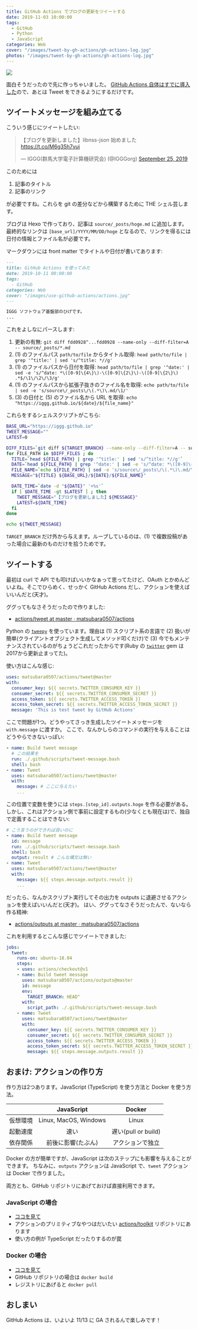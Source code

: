 ```yaml
---
title: GitHub Actions でブログの更新をツイートする
date: 2019-11-03 10:00:00
tags:
  - GitHub
  - Python
  - JavaScript
categories: Web
cover: "/images/tweet-by-gh-actions/gh-actions-log.jpg"
photos: "/images/tweet-by-gh-actions/gh-actions-log.jpg"
---
```


![](/images/tweet-by-gh-actions/ikisatsu.jpg)

面白そうだったので先に作っちゃいました。
[GitHub Actions 自体はすでに導入した](https://iggg.github.io/2019/10/11/use-github-actions)ので、あとは Tweet をできるようにするだけです。

## ツイートメッセージを組み立てる

こういう感じにツイートしたい:

<blockquote class="twitter-tweet"><p lang="ja" dir="ltr">【ブログを更新しました】libnss-json 始めました <a href="https://t.co/M6g35h7vuj">https://t.co/M6g35h7vuj</a></p>&mdash; IGGG(群馬大学電子計算機研究会) (@IGGGorg) <a href="https://twitter.com/IGGGorg/status/1176865665635930112?ref_src=twsrc%5Etfw">September 25, 2019</a></blockquote> <script async src="https://platform.twitter.com/widgets.js" charset="utf-8"></script>

このためには

1. 記事のタイトル
2. 記事のリンク

が必要ですね。これらを git の差分などから構築するために THE シェル芸します。

ブログは Hexo で作っており、記事は `source/_posts/hoge.md` に追加します。最終的なリンクは `[base_url]/YYYY/MM/DD/hoge` となるので、リンクを得るには日付の情報とファイル名が必要です。

マークダウンには front matter でタイトルや日付が書いてあります:

```markdown
---
title: GitHub Actions を使ってみた
date: 2019-10-11 00:00:00
tags:
  - GitHub
categories: Web
cover: "/images/use-github-actions/actions.jpg"
---

IGGG ソフトウェア基盤部のひげです。
...
```

これをよしなにパースします:

1. 更新の有無: `git diff fdd0928^...fdd0928 --name-only --diff-filter=A -- source/_posts/*.md`
2. (1) のファイルパス `path/to/file` からタイトル取得: `head path/to/file | grep '^title:' | sed 's/^title: *//g'`
3. (1) のファイルパスから日付を取得: `head path/to/file | grep '^date:' | sed -e 's/^date: *\([0-9]\{4\}\)-\([0-9]\{2\}\)-\([0-9]\{2\}\) .*$/\1\/\2\/\3/g'`
4. (1) のファイルパスから拡張子抜きのファイル名を取得: `echo path/to/file | sed -e 's/source\/_posts\/\(.*\)\.md/\1/'`
5. (3) の日付と (5) のファイル名から URL を取得: `echo "https://iggg,github.io/${date}/${file_name}"`

これらをするシェルスクリプトがこちら:

```bash
BASE_URL="https://iggg.github.io"
TWEET_MESSAGE=""
LATEST=0

DIFF_FILES=`git diff ${TARGET_BRANCH} --name-only --diff-filter=A -- source/_posts/*.md`
for FILE_PATH in $DIFF_FILES ; do
  TITLE=`head ${FILE_PATH} | grep '^title:' | sed 's/^title: *//g'`
  DATE=`head ${FILE_PATH} | grep '^date:' | sed -e 's/^date: *\([0-9]\{4\}\)-\([0-9]\{2\}\)-\([0-9]\{2\}\) .*$/\1\/\2\/\3/g'`
  FILE_NAME=`echo ${FILE_PATH} | sed -e 's/source\/_posts\/\(.*\)\.md/\1/'`
  MESSAGE="${TITLE} ${BASE_URL}/${DATE}/${FILE_NAME}"

  DATE_TIME=`date -d "${DATE}" '+%s'`
  if [ $DATE_TIME -gt $LATEST ] ; then
    TWEET_MESSAGE="【ブログを更新しました】${MESSAGE}"
    LATEST=${DATE_TIME}
  fi
done

echo ${TWEET_MESSAGE}
```

`TARGET_BRANCH` だけ外から与えます。ループしているのは、(1) で複数投稿があった場合に最新のものだけを拾うためです。

## ツイートする

最初は curl で API でも叩けばいいかなぁって思ってたけど、OAuth とかめんどいよね。そこでひらめく、せっかく GitHub Actions だし、アクションを使えばいいんだと(天才)。

ググってもなさそうだったので作りました:

- [actions/tweet at master · matsubara0507/actions](https://github.com/matsubara0507/actions/tree/master/tweet)

Python の [`tweepy`](https://www.tweepy.org/) を使っています。理由は (1) スクリプト系の言語で (2) 扱いが簡単(クライアントオブジェクト生成してメソッド叩くだけ)で (3) 今でもメンテナンスされているのがちょうどこれだったからです(Ruby の [`twitter`](https://rubygems.org/gems/twitter) gem は2017から更新止まってた)。

使い方はこんな感じ:

```yaml
uses: matsubara0507/actions/tweet@master
with:
  consumer_key: ${{ secrets.TWITTER_CONSUMER_KEY }}
  consumer_secret: ${{ secrets.TWITTER_CONSUMER_SECRET }}
  access_token: ${{ secrets.TWITTER_ACCESS_TOKEN }}
  access_token_secret: ${{ secrets.TWITTER_ACCESS_TOKEN_SECRET }}
  message: 'This is test tweet by GitHub Actions'
```

ここで問題が1つ。どうやってさっき生成したツイートメッセージを `with.message` に渡すか。
ここで、なんかしらのコマンドの実行を与えることはどうやらできないっぽい:

```yaml
- name: Build tweet message
  # この結果を
  run: ./.github/scripts/tweet-message.bash
  shell: bash
- name: Tweet
  uses: matsubara0507/actions/tweet@master
  with:
    message: # ここに与えたい
    ...
```

この位置で変数を使うには `steps.[step_id].outputs.hoge` を作る必要がある。
しかし、これはアクション側で事前に設定するもの(少なくとも現在は)で、独自で定義することはできない:

```yaml
# こう言うのができれば良いのに
- name: Build tweet message
  id: message
  run: ./.github/scripts/tweet-message.bash
  shell: bash
  output: result # こんな構文は無い
- name: Tweet
  uses: matsubara0507/actions/tweet@master
  with:
    message: ${{ steps.message.outputs.result }}
    ...
```

だったら、なんかスクリプト実行してその出力を outputs に退避させるアクションを使えばいいんだと(天才)。
はい、ググってなさそうだったんで、ないなら作る精神:

- [actions/outputs at master · matsubara0507/actions](https://github.com/matsubara0507/actions/tree/master/outputs)

これを利用するとこんな感じでツイートできました:

```yaml
jobs:
  tweet:
    runs-on: ubuntu-18.04
    steps:
    - uses: actions/checkout@v1
    - name: Build tweet message
      uses: matsubara0507/actions/outputs@master
      id: message
      env:
        TARGET_BRANCH: HEAD^
      with:
        script_path: ./.github/scripts/tweet-message.bash
    - name: Tweet
      uses: matsubara0507/actions/tweet@master
      with:
        consumer_key: ${{ secrets.TWITTER_CONSUMER_KEY }}
        consumer_secret: ${{ secrets.TWITTER_CONSUMER_SECRET }}
        access_token: ${{ secrets.TWITTER_ACCESS_TOKEN }}
        access_token_secret: ${{ secrets.TWITTER_ACCESS_TOKEN_SECRET }}
        message: ${{ steps.message.outputs.result }}
```

## おまけ: アクションの作り方

作り方は2つあります。JavaScript (TypeScript) を使う方法と Docker を使う方法。

|  | JavaScript | Docker |
| :-: | :-: | :-: |
| 仮想環境 | Linux, MacOS, Windows | Linux |
| 起動速度 | 速い | 遅い(pull or build) |
| 依存関係 | 前後に影響(たぶん) | アクションで独立 |

Docker の方が簡単ですが、JavaScript は次のステップにも影響を与えることができます。
ちなみに、`outputs` アクションは JavaScript で、`tweet` アクションは Docker で作りました。

両方とも、GitHub リポジトリにあげておけば直接利用できます。

### JavaScript の場合

- [ココを見て](https://help.github.com/en/github/automating-your-workflow-with-github-actions/creating-a-javascript-action)
- アクションのプリミティブなやつはだいたい [actions/toolkit](https://github.com/actions/toolkit) リポジトリにあります
- 使い方の例が TypeScript だったりするのが罠

### Docker の場合

- [ココを見て](https://help.github.com/en/github/automating-your-workflow-with-github-actions/creating-a-docker-container-action)
- GitHub リポジトリの場合は `docker build`
- レジストリにあげると `docker pull`

## おしまい

GitHub Actions は、いよいよ 11/13 に GA されるんで楽しみです！
